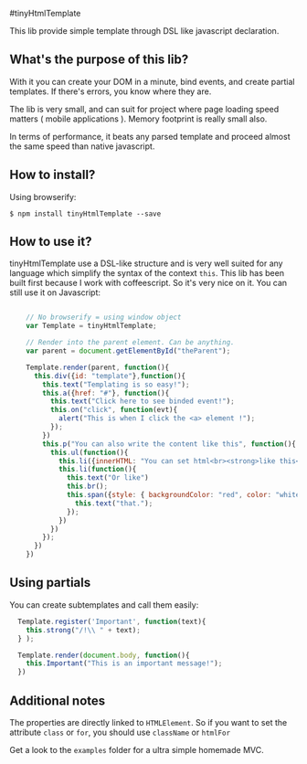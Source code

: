 #tinyHtmlTemplate

This lib provide simple template through DSL like javascript declaration.

## What's the purpose of this lib?

With it you can create your DOM in a minute, bind events, and create partial
templates. If there's errors, you know where they are.

The lib is very small, and can suit for project where page loading speed matters
( mobile applications ). Memory footprint is really small also.

In terms of performance, it beats any parsed template and proceed almost the same
speed than native javascript.

## How to install?

Using browserify:

    $ npm install tinyHtmlTemplate --save


## How to use it?

tinyHtmlTemplate use a DSL-like structure and is very well suited for any language 
which simplify the syntax of the  context `this`.
This lib has been built first because I work with coffeescript. So it's very nice on it.
You can still use it on Javascript:

```javascript

    // No browserify = using window object
    var Template = tinyHtmlTemplate;

    // Render into the parent element. Can be anything.
    var parent = document.getElementById("theParent");

    Template.render(parent, function(){
      this.div({id: "template"},function(){
        this.text("Templating is so easy!");
        this.a({href: "#"}, function(){
          this.text("Click here to see binded event!");
          this.on("click", function(evt){
            alert("This is when I click the <a> element !");
          });
        })
        this.p("You can also write the content like this", function(){
          this.ul(function(){
            this.li({innerHTML: "You can set html<br><strong>like this</strong>"})
            this.li(function(){
              this.text("Or like")
              this.br();
              this.span({style: { backgroundColor: "red", color: "white" }}, function(){
                this.text("that.");
              });
            })
          })
        });
      })
    })

```

## Using partials

You can create subtemplates and call them easily:

```javascript
  Template.register('Important', function(text){
    this.strong("/!\\ " + text);
  } );

  Template.render(document.body, function(){
    this.Important("This is an important message!");
  })
```

## Additional notes

The properties are directly linked to `HTMLElement`. So if you want to set the
attribute `class` or `for`, you should use `className` or `htmlFor`

Get a look to the `examples` folder for a ultra simple homemade MVC.